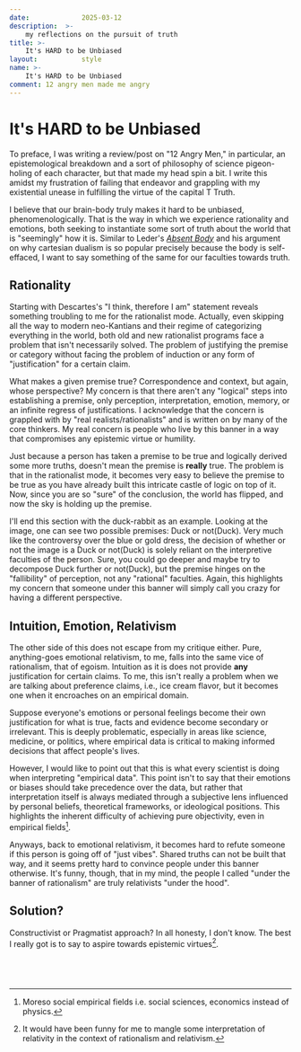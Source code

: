 ```yaml
---
date:             2025-03-12
description:  >-
    my reflections on the pursuit of truth
title: >-
    It's HARD to be Unbiased
layout:           style
name: >-
    It's HARD to be Unbiased
comment: 12 angry men made me angry
---
```


# It's HARD to be Unbiased

To preface, I was writing a review/post on "12 Angry Men," in particular, an epistemological breakdown and a sort of philosophy of science pigeon-holing of each character, but that made my head spin a bit. I write this amidst my frustration of failing that endeavor and grappling with my existential unease in fulfilling the virtue of the capital T Truth.

I believe that our brain-body truly makes it hard to be unbiased, phenomenologically. That is the way in which we experience rationality and emotions, both seeking to instantiate some sort of truth about the world that is "seemingly" how it is. Similar to Leder's [_Absent Body_](https://blog.yougao.dev/books/absent-body/) and his argument on why cartesian dualism is so popular precisely because the body is self-effaced, I want to say something of the same for our faculties towards truth.

## Rationality

Starting with Descartes's "I think, therefore I am" statement reveals something troubling to me for the rationalist mode. Actually, even skipping all the way to modern neo-Kantians and their regime of categorizing everything in the world, both old and new rationalist programs face a problem that isn't necessarily solved. The problem of justifying the premise or category without facing the problem of induction or any form of "justification" for a certain claim.

What makes a given premise true? Correspondence and context, but again, whose perspective? My concern is that there aren't any "logical" steps into establishing a premise, only perception, interpretation, emotion, memory, or an infinite regress of justifications. I acknowledge that the concern is grappled with by "real realists/rationalists" and is written on by many of the core thinkers. My real concern is people who live by this banner in a way that compromises any epistemic virtue or humility.

Just because a person has taken a premise to be true and logically derived some more truths, doesn't mean the premise is **really** true. The problem is that in the rationalist mode, it becomes very easy to believe the premise to be true as you have already built this intricate castle of logic on top of it. Now, since you are so "sure" of the conclusion, the world has flipped, and now the sky is holding up the premise.

I'll end this section with the duck-rabbit as an example. Looking at the image, one can see two possible premises: Duck or not(Duck). Very much like the controversy over the blue or gold dress, the decision of whether or not the image is a Duck or not(Duck) is solely reliant on the interpretive faculties of the person. Sure, you could go deeper and maybe try to decompose Duck further or not(Duck), but the premise hinges on the "fallibility" of perception, not any "rational" faculties. Again, this highlights my concern that someone under this banner will simply call you crazy for having a different perspective.

## Intuition, Emotion, Relativism

The other side of this does not escape from my critique either. Pure, anything-goes emotional relativism, to me, falls into the same vice of rationalism, that of egoism. Intuition as it is does not provide **any** justification for certain claims. To me, this isn't really a problem when we are talking about preference claims, i.e., ice cream flavor, but it becomes one when it encroaches on an empirical domain.

Suppose everyone's emotions or personal feelings become their own justification for what is true, facts and evidence become secondary or irrelevant. This is deeply problematic, especially in areas like science, medicine, or politics, where empirical data is critical to making informed decisions that affect people's lives.

However, I would like to point out that this is what every scientist is doing when interpreting "empirical data". This point isn't to say that their emotions or biases should take precedence over the data, but rather that interpretation itself is always mediated through a subjective lens influenced by personal beliefs, theoretical frameworks, or ideological positions. This highlights the inherent difficulty of achieving pure objectivity, even in empirical fields[^1].

Anyways, back to emotional relativism, it becomes hard to refute someone if this person is going off of "just vibes". Shared truths can not be built that way, and it seems pretty hard to convince people under this banner otherwise. It's funny, though, that in my mind, the people I called "under the banner of rationalism" are truly relativists "under the hood".

## Solution?

Constructivist or Pragmatist approach? In all honesty, I don't know. The best I really got is to say to aspire towards epistemic virtues[^2].

## <br/>

[^1]: Moreso social empirical fields i.e. social sciences, economics instead of physics.

[^2]: It would have been funny for me to mangle some interpretation of relativity in the context of rationalism and relativism.
